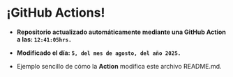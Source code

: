 # ¡GitHub Actions!
* **Repositorio actualizado automáticamente mediante una GitHub Action a las: `12:41:05hrs.`**
* **Modificado el día: `5, del mes de agosto, del año 2025.`**

* Ejemplo sencillo de cómo la **Action** modifica este archivo README.md.
